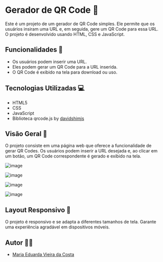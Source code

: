 # Gerador de QR Code 📱

Este é um projeto de um gerador de QR Code simples. Ele permite que os usuários insiram uma URL e, em seguida, gere um QR Code para essa URL. O projeto é desenvolvido usando HTML, CSS e JavaScript.

## Funcionalidades 🔧

- Os usuários podem inserir uma URL.
- Eles podem gerar um QR Code para a URL inserida.
- O QR Code é exibido na tela para download ou uso.

## Tecnologias Utilizadas 💻

- HTML5
- CSS
- JavaScript
-  Biblioteca qrcode.js by [davidshimjs](https://github.com/davidshimjs)

## Visão Geral 📜

O projeto consiste em uma página web que oferece a funcionalidade de gerar QR Codes. Os usuários podem inserir a URL desejada e, ao clicar em um botão, um QR Code correspondente é gerado e exibido na tela.

![image](https://github.com/vmC0sta/QR-CODE/assets/116650361/c1a6dfe5-f6ee-42e1-a40f-08926c90d198)

![image](https://github.com/vmC0sta/QR-CODE/assets/116650361/654a5f50-9d9a-4fe9-9790-8983ada99553)

![image](https://github.com/vmC0sta/QR-CODE/assets/116650361/2d26476b-f578-4605-bf8b-8593a13012df)

![image](https://github.com/vmC0sta/QR-CODE/assets/116650361/7c8443d1-a76a-4a7e-b6ee-a70141b27011)



## Layout Responsivo 📱

O projeto é responsivo e se adapta a diferentes tamanhos de tela. Garante uma experiência agradável em dispositivos móveis.

## Autor 👩‍💻

- [Maria Eduarda Vieira da Costa](https://github.com/vmC0sta)

